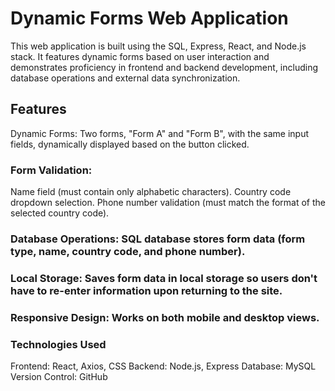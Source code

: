 # Dynamic Forms Web Application
This web application is built using the SQL, Express, React, and Node.js stack. It features dynamic forms based on user interaction and demonstrates proficiency in frontend and backend development, including database operations and external data synchronization.

## Features
Dynamic Forms: Two forms, "Form A" and "Form B", with the same input fields, dynamically displayed based on the button clicked.
### Form Validation:
Name field (must contain only alphabetic characters).
Country code dropdown selection.
Phone number validation (must match the format of the selected country code).
### Database Operations: SQL database stores form data (form type, name, country code, and phone number).
### Local Storage: Saves form data in local storage so users don't have to re-enter information upon returning to the site.
### Responsive Design: Works on both mobile and desktop views.
### Technologies Used
Frontend: React, Axios, CSS
Backend: Node.js, Express
Database: MySQL
Version Control: GitHub
